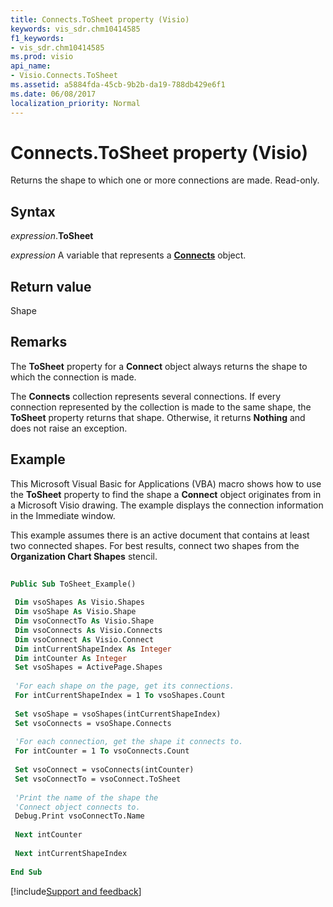 ```yaml
---
title: Connects.ToSheet property (Visio)
keywords: vis_sdr.chm10414585
f1_keywords:
- vis_sdr.chm10414585
ms.prod: visio
api_name:
- Visio.Connects.ToSheet
ms.assetid: a5884fda-45cb-9b2b-da19-788db429e6f1
ms.date: 06/08/2017
localization_priority: Normal
---
```



# Connects.ToSheet property (Visio)

Returns the shape to which one or more connections are made. Read-only.


## Syntax

_expression_.**ToSheet**

_expression_ A variable that represents a **[Connects](Visio.Connects.md)** object.


## Return value

Shape


## Remarks

The **ToSheet** property for a **Connect** object always returns the shape to which the connection is made.

The **Connects** collection represents several connections. If every connection represented by the collection is made to the same shape, the **ToSheet** property returns that shape. Otherwise, it returns **Nothing** and does not raise an exception.


## Example

This Microsoft Visual Basic for Applications (VBA) macro shows how to use the **ToSheet** property to find the shape a **Connect** object originates from in a Microsoft Visio drawing. The example displays the connection information in the Immediate window.

This example assumes there is an active document that contains at least two connected shapes. For best results, connect two shapes from the **Organization Chart Shapes** stencil.




```vb
 
Public Sub ToSheet_Example() 
 
 Dim vsoShapes As Visio.Shapes 
 Dim vsoShape As Visio.Shape 
 Dim vsoConnectTo As Visio.Shape 
 Dim vsoConnects As Visio.Connects 
 Dim vsoConnect As Visio.Connect 
 Dim intCurrentShapeIndex As Integer 
 Dim intCounter As Integer 
 Set vsoShapes = ActivePage.Shapes 
 
 'For each shape on the page, get its connections. 
 For intCurrentShapeIndex = 1 To vsoShapes.Count 
 
 Set vsoShape = vsoShapes(intCurrentShapeIndex) 
 Set vsoConnects = vsoShape.Connects 
 
 'For each connection, get the shape it connects to. 
 For intCounter = 1 To vsoConnects.Count 
 
 Set vsoConnect = vsoConnects(intCounter) 
 Set vsoConnectTo = vsoConnect.ToSheet 
 
 'Print the name of the shape the 
 'Connect object connects to. 
 Debug.Print vsoConnectTo.Name 
 
 Next intCounter 
 
 Next intCurrentShapeIndex 
 
End Sub
```

[!include[Support and feedback](~/includes/feedback-boilerplate.md)]